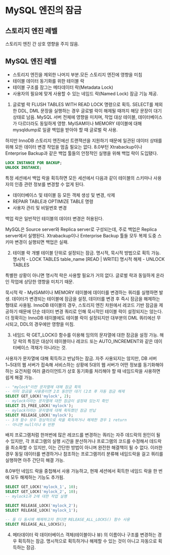# MySQL 엔진의 잠금
## 스토리지 엔진 레벨 
스토리지 엔진 간 상호 영향을 주지 않음.

## MySQL 엔진 레벨 
- 스토리지 엔진을 제외한 나머지 부분.모든 스토리지 엔진에 영향을 미침
- 테이블 데이터 동기화를 위한 테이블 락
- 테이블 구조를 잠그는 메타데이터 락(Metadata Lock)
- 사용자의 필요에 맞게 사용할 수 있는 네임드 락(Named Lock) 잠금 기능 제공.

1. 글로벌 락
FLUSH TABLES WITH READ LOCK 명령으로 획득.
SELECT를 제외한 DDL, DML 문장을 실행하는 경우 글로벌 락이 해제될 때까지 해당 문장이 대기 상태로 남음.
MySQL 서버 전체에 영향을 미치며, 작업 대상 테이블, 데이터베이스가 다르더라도 동일하게 영향.
MyISAM이나 MEMORY 테이블에 대해 mysqldump로 일괄 백업을 받아야 할 때 글로벌 락 사용.

하지만 InnoDB 스토리지 엔진에선 트랜잭션을 지원하기 때문에 일관된 데이터 상태를 위해 모든 데이터 변경 작업을 멈출 필요는 없다.
8.0부턴 Xtrabackup이나 Enterprise Backup과 같은 백업 툴들의 안정적인 실행을 위해 백업 락이 도입됐다.

```sql
LOCK INSTANCE FOR BACKUP;
UNLOCK INSTANCE;
```

특정 세션에서 백업 락을 획득하면 모든 세션에서 다음과 같이 테이블의 스키마나 사용자의 인증 관련 정보를 변경할 수 없게 된다.

- 데이터베이스 및 테이블 등 모든 객체 생성 및 변경, 삭제
- REPAIR TABLE과 OPTIMIZE TABLE 명령
- 사용자 관리 및 비밀번호 변경

백업 락은 일반적인 테이블의 데이터 변경은 허용된다.

MySQL은 Source server와 Replica server로 구성되는데, 주로 백업은 Replica server에서 실행된다.
Xtrabackup이나 Enterprise Backup 툴들 모두 복제 도중 스키마 변경이 실행되면 백업은 실패.

2. 테이블 락
개별 테이블 단위로 설정되는 잠금. 명시적, 묵시적 방법으로 획득 가능. 
명시적 - LOCK TABLES table_name [READ | WRITE]
명시적 해제 - UNLOCK TABLES

특별한 상황이 아니면 명시적 락은 사용할 필요가 거의 없다.
글로벌 락과 동일하게 온라인 작업에 상당한 영향을 미치기 때문.

묵시적 락 - MyISAM이나 MEMORY 테이블에 데이터를 변경하는 쿼리를 실행하면 발생.
데이터가 변경되는 테이블에 잠금을 설정, 데이터를 변경 후 즉시 잠금을 해제하는 형태로 사용됨.
InnoDB 테이블의 경우, 스토리지 엔진 차원에서 레코드 기반 잠금을 제공하기 때문에 단순 데이터 변경 쿼리로 인해 묵시적인 테이블 락이 설정되지는 않는다. 더 정확히는 InnoDB 테이블에도 테이블 락이 설정되지만 대부분의 DML 쿼리에선 무시되고, DDL의 경우에만 영향을 미침.

3. 네임드 락
GET_LOCK() 함수를 이용해 임의의 문자열에 대한 잠금을 설정 가능. 
해당 락의 특징은 대상이 테이블이나 레코드 또는 AUTO_INCREMENT와 같은 데이터베이스 객채가 아니라는 것.

사용자가 문자열에 대해 획득하고 반납하는 잠금.
자주 사용되지는 않지만, DB 서버 1~5대의 웹 서버가 접속해 서비스하는 상황에 5대의 웹 서버가 어떤 정보를 동기화해야 하는 요건처럼 여러 클라이언트가 상호 동기화를 처리해야 할 때 네임드락을 사용하면 쉽게 해결 가능.

```sql
-- "mylock"이란 문자열에 대해 잠금 획득
-- 이미 잠금을 사용중이면 2초 동안만 대기 (2초 후 자동 잠금 해제
SELECT GET_LOCK('mylock', 2);
-- mylock이라는 문자열에 대한 잠금이 설정돼 있는지 확인
SELECT IS_FREE_LOCK('mylock');
-- mylock이라는 문자열에 대해 획득했던 잠금 반납
SELECT RELEASE_LOCK('mylock');
-- 3개 함수 모두 정상적으로 락을 획득하거나 해제한 경우 1 return
-- 아니면 null이나 0 반환
```
배치 프로그램처럼 한꺼번에 많은 레코드를 변경하는 쿼리는 자주 데드락의 원인이 될 수 있지만, 각 프로그램의 실행 시간을 분산하거나 프로그램의 코드를 수정해서 데드락을 최소화할 수 있지만, 이는 간단한 방법이 아니며 완전한 해결책이 될 수 없다.
이러한 경우 동일 데이터를 변경하거나 참조하는 프로그램끼리 분류해 네임드락을 걸고 쿼리를 실행하면 아주 간단히 해결 가능.

8.0부턴 네임드 락을 중첩해서 사용 가능하고, 현재 세션에서 획득한 네임드 락을 한 번에 모두 해제하는 기능도 추가됨.

```sql
SELECT GET_LOCK('mylock_1', 10);
SELECT GET_LOCK('mylock_2', 10);
-- mylock1과 2에 대한 작업 실행

SELECT RELEASE_LOCK('mylock_2');
SELECT RELEASE_LOCK('mylock_1');

-- 둘 다 동시에 해제하고자 한다면 RELEASE_ALL_LOCKS() 함수 사용
SELECT RELEASE_ALL_LOCKS();
```

4. 메타데이터 락
데이터베이스 객체(테이블이나 뷰) 의 이름이나 구조를 변경하는 경우 획득하는 잠금.
명시적으로 획득하거나 해제할 수 있는 것이 아니고 자동으로 획득하는 잠금.
